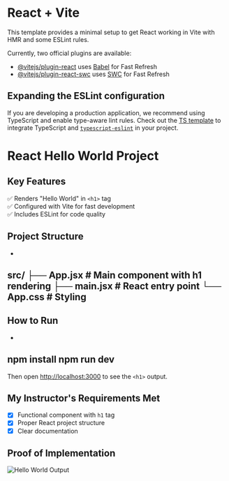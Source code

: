 # React + Vite

This template provides a minimal setup to get React working in Vite with HMR and some ESLint rules.

Currently, two official plugins are available:

- [@vitejs/plugin-react](https://github.com/vitejs/vite-plugin-react/blob/main/packages/plugin-react/README.md) uses [Babel](https://babeljs.io/) for Fast Refresh
- [@vitejs/plugin-react-swc](https://github.com/vitejs/vite-plugin-react-swc) uses [SWC](https://swc.rs/) for Fast Refresh

## Expanding the ESLint configuration

If you are developing a production application, we recommend using TypeScript and enable type-aware lint rules. Check out the [TS template](https://github.com/vitejs/vite/tree/main/packages/create-vite/template-react-ts) to integrate TypeScript and [`typescript-eslint`](https://typescript-eslint.io) in your project.

# React Hello World Project

## Key Features
✅ Renders "Hello World" in `<h1>` tag  
✅ Configured with Vite for fast development  
✅ Includes ESLint for code quality  

## Project Structure
-
src/
├── App.jsx          # Main component with h1 rendering
├── main.jsx         # React entry point
└── App.css          # Styling
-

## How to Run
-
npm install
npm run dev
-
Then open [http://localhost:3000](http://localhost:3000) to see the `<h1>` output.

## My Instructor's Requirements Met
- [x] Functional component with `h1` tag  
- [x] Proper React project structure  
- [x] Clear documentation

## Proof of Implementation
![Hello World Output](./screeshot.jpg)
